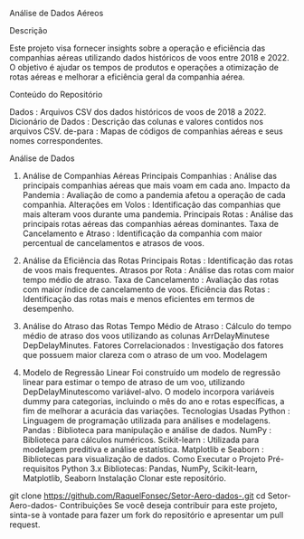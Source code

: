 Análise de Dados Aéreos


Descrição


Este projeto visa fornecer insights sobre a operação e eficiência das companhias aéreas utilizando dados históricos de voos entre 2018 e 2022. O objetivo é ajudar os tempos de produtos e operações a otimização de rotas aéreas e melhorar a eficiência geral da companhia aérea.

Conteúdo do Repositório

Dados : Arquivos CSV dos dados históricos de voos de 2018 a 2022.
Dicionário de Dados : Descrição das colunas e valores contidos nos arquivos CSV.
de-para : Mapas de códigos de companhias aéreas e seus nomes correspondentes.

Análise de Dados
1. Análise de Companhias Aéreas
Principais Companhias : Análise das principais companhias aéreas que mais voam em cada ano.
Impacto da Pandemia : Avaliação de como a pandemia afetou a operação de cada companhia.
Alterações em Volos : Identificação das companhias que mais alteram voos durante uma pandemia.
Principais Rotas : Análise das principais rotas aéreas das companhias aéreas dominantes.
Taxa de Cancelamento e Atraso : Identificação da companhia com maior percentual de cancelamentos e atrasos de voos.

3. Análise da Eficiência das Rotas
Principais Rotas : Identificação das rotas de voos mais frequentes.
Atrasos por Rota : Análise das rotas com maior tempo médio de atraso.
Taxa de Cancelamento : Avaliação das rotas com maior índice de cancelamento de voos.
Eficiência das Rotas : Identificação das rotas mais e menos eficientes em termos de desempenho.
4. Análise do Atraso das Rotas
Tempo Médio de Atraso : Cálculo do tempo médio de atraso dos voos utilizando as colunas ArrDelayMinutese DepDelayMinutes.
Fatores Correlacionados : Investigação dos fatores que possuem maior clareza com o atraso de um voo.
Modelagem
5. Modelo de Regressão Linear
Foi construído um modelo de regressão linear para estimar o tempo de atraso de um voo, utilizando DepDelayMinutescomo variável-alvo.
O modelo incorpora variáveis ​​dummy para categorias, incluindo o mês do ano e rotas específicas, a fim de melhorar a acurácia das variações.
Tecnologias Usadas
Python : Linguagem de programação utilizada para análises e modelagens.
Pandas : Biblioteca para manipulação e análise de dados.
NumPy : Biblioteca para cálculos numéricos.
Scikit-learn : Utilizada para modelagem preditiva e análise estatística.
Matplotlib e Seaborn : Bibliotecas para visualização de dados.
Como Executar o Projeto
Pré-requisitos
Python 3.x
Bibliotecas: Pandas, NumPy, Scikit-learn, Matplotlib, Seaborn
Instalação
Clonar este repositório.

git clone https://github.com/RaquelFonsec/Setor-Aero-dados-.git
cd Setor-Aero-dados-
Contribuições
Se você deseja contribuir para este projeto, sinta-se à vontade para fazer um fork do repositório e apresentar um pull request.
